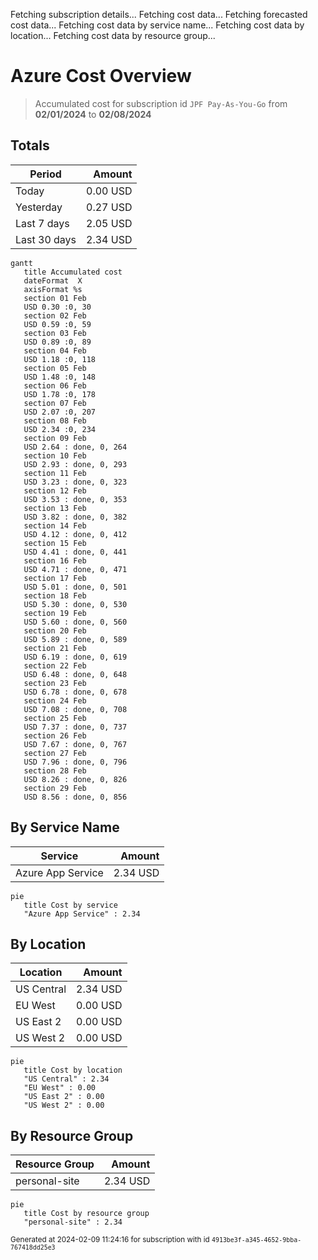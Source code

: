 Fetching subscription details...
Fetching cost data...
Fetching forecasted cost data...
Fetching cost data by service name...
Fetching cost data by location...
Fetching cost data by resource group...
# Azure Cost Overview

> Accumulated cost for subscription id `JPF Pay-As-You-Go` from **02/01/2024** to **02/08/2024**

## Totals

|Period|Amount|
|---|---:|
|Today|0.00 USD|
|Yesterday|0.27 USD|
|Last 7 days|2.05 USD|
|Last 30 days|2.34 USD|

```mermaid
gantt
   title Accumulated cost
   dateFormat  X
   axisFormat %s
   section 01 Feb
   USD 0.30 :0, 30
   section 02 Feb
   USD 0.59 :0, 59
   section 03 Feb
   USD 0.89 :0, 89
   section 04 Feb
   USD 1.18 :0, 118
   section 05 Feb
   USD 1.48 :0, 148
   section 06 Feb
   USD 1.78 :0, 178
   section 07 Feb
   USD 2.07 :0, 207
   section 08 Feb
   USD 2.34 :0, 234
   section 09 Feb
   USD 2.64 : done, 0, 264
   section 10 Feb
   USD 2.93 : done, 0, 293
   section 11 Feb
   USD 3.23 : done, 0, 323
   section 12 Feb
   USD 3.53 : done, 0, 353
   section 13 Feb
   USD 3.82 : done, 0, 382
   section 14 Feb
   USD 4.12 : done, 0, 412
   section 15 Feb
   USD 4.41 : done, 0, 441
   section 16 Feb
   USD 4.71 : done, 0, 471
   section 17 Feb
   USD 5.01 : done, 0, 501
   section 18 Feb
   USD 5.30 : done, 0, 530
   section 19 Feb
   USD 5.60 : done, 0, 560
   section 20 Feb
   USD 5.89 : done, 0, 589
   section 21 Feb
   USD 6.19 : done, 0, 619
   section 22 Feb
   USD 6.48 : done, 0, 648
   section 23 Feb
   USD 6.78 : done, 0, 678
   section 24 Feb
   USD 7.08 : done, 0, 708
   section 25 Feb
   USD 7.37 : done, 0, 737
   section 26 Feb
   USD 7.67 : done, 0, 767
   section 27 Feb
   USD 7.96 : done, 0, 796
   section 28 Feb
   USD 8.26 : done, 0, 826
   section 29 Feb
   USD 8.56 : done, 0, 856
```

## By Service Name

|Service|Amount|
|---|---:|
|Azure App Service|2.34 USD|

```mermaid
pie
   title Cost by service
   "Azure App Service" : 2.34
```

## By Location

|Location|Amount|
|---|---:|
|US Central|2.34 USD|
|EU West|0.00 USD|
|US East 2|0.00 USD|
|US West 2|0.00 USD|

```mermaid
pie
   title Cost by location
   "US Central" : 2.34
   "EU West" : 0.00
   "US East 2" : 0.00
   "US West 2" : 0.00
```

## By Resource Group

|Resource Group|Amount|
|---|---:|
|personal-site|2.34 USD|

```mermaid
pie
   title Cost by resource group
   "personal-site" : 2.34
```

<sup>Generated at 2024-02-09 11:24:16 for subscription with id `4913be3f-a345-4652-9bba-767418dd25e3`</sup>
